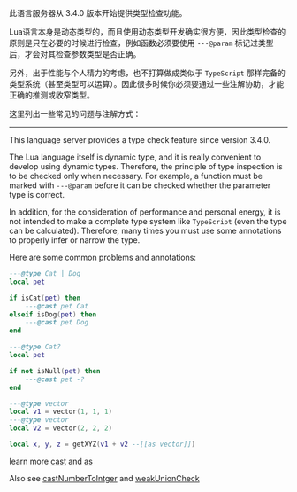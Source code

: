 此语言服务器从 3.4.0 版本开始提供类型检查功能。

Lua语言本身是动态类型的，而且使用动态类型开发确实很方便，因此类型检查的原则是只在必要的时候进行检查，例如函数必须要使用 `---@param` 标记过类型后，才会对其检查参数类型是否正确。

另外，出于性能与个人精力的考虑，也不打算做成类似于 `TypeScript` 那样完备的类型系统（甚至类型可以运算）。因此很多时候你必须要通过一些注解协助，才能正确的推测或收窄类型。

这里列出一些常见的问题与注解方式：

---

This language server provides a type check feature since version 3.4.0.

The Lua language itself is dynamic type, and it is really convenient to develop using dynamic types. Therefore, the principle of type inspection is to be checked only when necessary. For example, a function must be marked with `---@param` before it can be checked whether the parameter type is correct.

In addition, for the consideration of performance and personal energy, it is not intended to make a complete type system like `TypeScript` (even the type can be calculated). Therefore, many times you must use some annotations to properly infer or narrow the type.

Here are some common problems and annotations:

```lua
---@type Cat | Dog
local pet

if isCat(pet) then
    ---@cast pet Cat
elseif isDog(pet) then
    ---@cast pet Dog
end
```

```lua
---@type Cat?
local pet

if not isNull(pet) then
    ---@cast pet -?
end
```

```lua
---@type vector
local v1 = vector(1, 1, 1)
---@type vector
local v2 = vector(2, 2, 2)

local x, y, z = getXYZ(v1 + v2 --[[as vector]])
```

learn more [cast](https://github.com/sumneko/lua-language-server/wiki/EmmyLua-Annotations#cast) and [as](https://github.com/sumneko/lua-language-server/wiki/EmmyLua-Annotations#as)

Also see [castNumberToIntger](https://github.com/sumneko/lua-language-server/blob/master/doc/en-us/config.md#typecastnumbertointeger) and [weakUnionCheck](https://github.com/sumneko/lua-language-server/blob/master/doc/en-us/config.md#typeweakunioncheck)